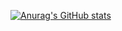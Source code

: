 [![Anurag's GitHub stats](https://github-readme-stats.vercel.app/api?username=RomiBrooks)](https://github.com/anuraghazra/github-readme-stats)
